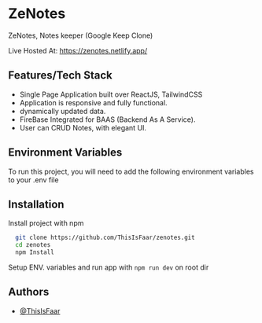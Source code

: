# ZeNotes

ZeNotes, Notes keeper (Google Keep Clone)

Live Hosted At: https://zenotes.netlify.app/

## Features/Tech Stack

- Single Page Application built over ReactJS, TailwindCSS
- Application is responsive and fully functional.
- dynamically updated data.
- FireBase Integrated for BAAS (Backend As A Service).
- User can CRUD Notes, with elegant UI.

## Environment Variables

To run this project, you will need to add the following environment variables to your .env file

## Installation

Install project with npm

```bash
  git clone https://github.com/ThisIsFaar/zenotes.git
  cd zenotes
  npm Install
```

Setup ENV. variables and run app with `npm run dev` on root dir

## Authors

- [@ThisIsFaar](https://www.github.com/thisisfaar)
